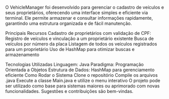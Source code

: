 O VehicleManager foi desenvolvido para gerenciar o cadastro de veículos e seus proprietários, oferecendo uma interface simples e eficiente via terminal. Ele permite armazenar e consultar informações rapidamente, garantindo uma estrutura organizada e de fácil manutenção.

Principais Recursos
  Cadastro de proprietários com validação de CPF:
    Registro de veículos e vinculação a um proprietário existente
    Busca de veículos por número da placa
    Listagem de todos os veículos registrados para um proprietário
    Uso de HashMap para otimizar buscas e armazenamento

  Tecnologias Utilizadas
    Linguagem: Java
    Paradigma: Programação Orientada a Objetos
    Estrutura de Dados: HashMap para gerenciamento eficiente
  Como Rodar o Sistema
    Clone o repositório
    Compile os arquivos .java
    Execute a classe Main.java e utilize o menu interativo
  O projeto pode ser utilizado como base para sistemas maiores ou aprimorado com novas funcionalidades. Sugestões e contribuições são bem-vindas.
